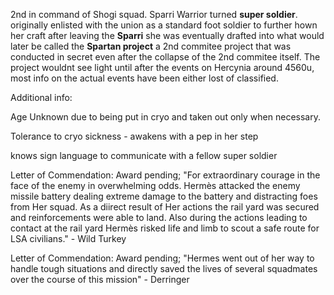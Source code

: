 2nd in command of Shogi squad. Sparri Warrior turned **super soldier**. originally enlisted with the union as a standard foot soldier to further hown her craft after leaving the **Sparri** she was eventually drafted into what would later be called the **Spartan project** a 2nd commitee project that was conducted in secret even after the collapse of the 2nd commitee itself. The project wouldnt see light until after the events on Hercynia around 4560u, most info on the actual events have been either lost of classified.

Additional info:

Age Unknown due to being put in cryo and taken out only when necessary.

Tolerance to cryo sickness - awakens with a pep in her step

knows sign language to communicate with a fellow super soldier

Letter of Commendation: Award pending; "For extraordinary courage in the face of the enemy in overwhelming odds. Hermès  attacked the enemy missile battery dealing extreme damage to the battery and distracting foes from Her squad. As a diirect result of Her actions the rail yard was secured and reinforcements were able to land. Also during the actions leading to contact at the rail yard Hermès risked life and limb to scout a safe route for LSA civilians." - Wild Turkey

Letter of Commendation: Award pending; "Hermes went out of her way to handle tough situations and directly saved the lives of several squadmates over the course of this mission" - Derringer

